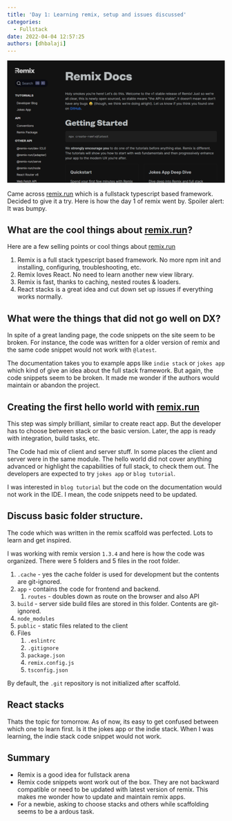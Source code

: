 ```yaml
---
title: 'Day 1: Learning remix, setup and issues discussed'
categories:
  - Fullstack
date: 2022-04-04 12:57:25
authors: [dhbalaji]
---
```


![remix run docs](./assets/remix-run.png)

Came across [remix.run](https://remix.run) which is a fullstack typescript based framework. Decided to give it a try. Here is how the day 1 of remix went by. Spoiler alert: It was bumpy.

 
 
## What are the cool things about [remix.run](https://remix.run)?

Here are a few selling points or cool things about [remix.run](https://remix.run)

1. Remix is a full stack typescript based framework. No more npm init and installing, configuring, troubleshooting, etc.
2. Remix loves React. No need to learn another new view library.
3. Remix is fast, thanks to caching, nested routes & loaders.
4. React stacks is a great idea and cut down set up issues if everything works normally.

## What were the things that did not go well on DX?

In spite of a great landing page, the code snippets on the site seem to be broken. For instance, the code was written for a older version of remix and the same code snippet would not work with `@latest`. 

The documentation takes you to example apps like `indie stack` or `jokes app` which kind of give an idea about the full stack framework. But again, the code snippets seem to be broken. It made me wonder if the authors would maintain or abandon the project.

## Creating the first hello world with [remix.run](https://remix.run)

This step was simply brilliant, similar to create react app. But the developer has to choose between stack or the basic version. Later, the app is ready with integration, build tasks, etc.

The Code had mix of client and server stuff. In some places the client and server were in the same module. The hello world did not cover anything advanced or highlight the capabilities of full stack, to check them out. The developers are expected to try `jokes app` or `blog tutorial`.

I was interested in `blog tutorial` but the code on the documentation would not work in the IDE. I mean, the code snippets need to be updated.

## Discuss basic folder structure.

The code which was written in the remix scaffold was perfected. Lots to learn and get inspired.

I was working with remix version `1.3.4` and here is how the code was organized. There were 5 folders and 5 files in the root folder.

1. `.cache` - yes the cache folder is used for development but the contents are git-ignored.
2. `app` - contains the code for frontend and backend.
   1. `routes` - doubles down as route on the browser and also API
3. `build` - server side build files are stored in this folder. Contents are git-ignored.
4. `node_modules`
5. `public` - static files related to the client
6. Files
   1. `.eslintrc`
   2. `.gitignore`
   3. `package.json`
   4. `remix.config.js`
   5. `tsconfig.json`

By default, the `.git` repository is not initialized after scaffold.

## React stacks

Thats the topic for tomorrow. As of now, its easy to get confused between which one to learn first. Is it the jokes app or the indie stack. When I was learning, the indie stack code snippet would not work.

## Summary

- Remix is a good idea for fullstack arena
- Remix code snippets wont work out of the box. They are not backward compatible or need to be updated with latest version of remix. This makes me wonder how to update and maintain remix apps.
- For a newbie, asking to choose stacks and others while scaffolding seems to be a ardous task.